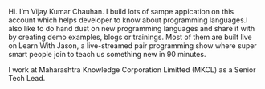 Hi. I’m Vijay Kumar Chauhan. I build lots of sampe appication on this account which helps developer to know about programming languages.I also like to do hand dust on new programming languages and share it with by creating demo examples, blogs or trainings. Most of them are built live on Learn With Jason, a live-streamed pair programming show where super smart people join to teach us something new in 90 minutes.

I work at Maharashtra Knowledge Corporation Limitted (MKCL) as a Senior Tech Lead. 
